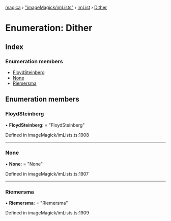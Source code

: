 [magica](../README.md) › ["imageMagick/imLists"](../modules/_imagemagick_imlists_.md) › [imList](../modules/_imagemagick_imlists_.imlist.md) › [Dither](_imagemagick_imlists_.imlist.dither.md)

# Enumeration: Dither

## Index

### Enumeration members

* [FloydSteinberg](_imagemagick_imlists_.imlist.dither.md#floydsteinberg)
* [None](_imagemagick_imlists_.imlist.dither.md#none)
* [Riemersma](_imagemagick_imlists_.imlist.dither.md#riemersma)

## Enumeration members

###  FloydSteinberg

• **FloydSteinberg**: = "FloydSteinberg"

Defined in imageMagick/imLists.ts:1908

___

###  None

• **None**: = "None"

Defined in imageMagick/imLists.ts:1907

___

###  Riemersma

• **Riemersma**: = "Riemersma"

Defined in imageMagick/imLists.ts:1909
